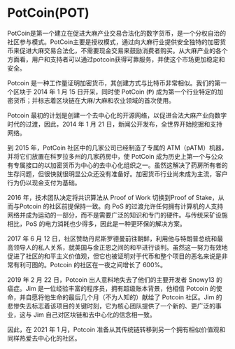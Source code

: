 # PotCoin(POT)

PotCoin是第一个建立在促进大麻产业交易合法化的数字货币，是一个分权自治的社区参与模式。PotCoin主要是授权模式，通过向大麻行业提供安全独特的加密货币来促进大麻交易合法化，不需要现金交易来鼓励消费者购买。从大麻产业的各个方面看，用户和支持者可以通过potcoin获得可靠服务，并使这个市场更加稳定和安全。

Potcoin 是一种工作量证明加密货币，其创建方式与比特币非常相似。我们的第一个区块于 2014 年 1 月 15 日开采，同时使 PotCoin (Ᵽ) 成为第一个行业特定的加密货币；并标志着区块链在大麻/大麻和农业领域的首次使用。

Potcoin 最初的计划是创建一个去中心化的开源网络，以促进合法大麻产业向数字时代的过渡，因此，2014 年 1 月 21 日，新闻公开发布，全世界开始挖掘和支持网络。

到 2015 年，PotCoin 社区中的几家公司已经制造了专属的 ATM（pATM）机器，并将它们放置在科罗拉多州的几家药房中，使 PotCoin 成为历史上第一个与公众有专属接口的以加密货币为中心的去中心化组织之一。虽然这解决了药房所有者的生存问题，但很快就很明显公众还没有准备好。加密货币行业尚未成为主流，客户行为仍以现金支付为基础。

2016 年，技术团队决定将共识算法从 Proof of Work 切换到Proof of Stake，从而与Potcoin 的社区前提保持一致。向 PoS 的过渡允许任何拥有计算机的人支持网络并成为运动的一部分，而不是需要广泛的知识和专门的硬件。与传统采矿设施相比，PoS 的电力消耗也少得多，因此是一种更环保的解决方案。

2017 年 6 月 12 日，社区赞助丹尼斯罗德曼前往朝鲜，利用他与特朗普总统和最高领导人的私人关系，就美国与金正恩之间的和平进行谈判。虽然这一努力有效地促进了社区的和平主义价值观，但它也被证明对于代币和整个项目的恶名来说是非常有利可图的。Potcoin 的社区在一夜之间增长了 600%。

2019 年 2 月 22 日，Potcoin 出人意料地失去了他们的主要开发者 Snowy13 的癌症。Jim 是一位经验丰富的程序员，拥有超级账本背景，他相信 Potcoin 的使命，并自愿将他生命的最后几个月（不为人知的）献给了 Potcoin 社区。Jim 的悲惨失去标志着该项目的关键时刻，它为核心团队提供了一个新的、更广泛的事业，这与 Jim 自己对区块链和去中心化的信念相一致。

因此，在 2021 年 1 月，Potcoin 准备从其传统链转移到另一个拥有相似价值观和同样热爱去中心化的社区。
